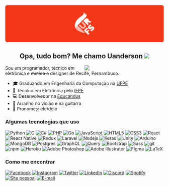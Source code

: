 <img src="https://raw.githubusercontent.com/uandersonricardo/uandersonricardo/83b1b60cba8db9a7199b1fb0b0c8d08101261705/resources/header.svg">
<h2 align='center'>Opa, tudo bom? Me chamo Uanderson <img src="https://media.giphy.com/media/hvRJCLFzcasrR4ia7z/giphy.gif" width="25px"></h2>

[<img align="right" width="50%" src="https://github-readme-stats.vercel.app/api?username=uandersonricardo&show_icons=true">](https://metrics.lecoq.io/uandersonricardo?template=classic)

Sou um programador, técnico em eletrônica e ~~metido a~~ designer de Recife, Pernambuco.

-   :mortar_board: Graduando em Engenharia da Computação na <a href="https://www.ufpe.br/">UFPE</a>
-   :electric_plug: Técnico em Eletrônica pelo <a href="https://www.ifpe.edu.br/">IFPE</a>
-   :computer: Desenvolvedor na <a href="http://www.educandus.com.br/">Educandus</a>
-   :guitar: Arranho no violão e na guitarra
-   :man: Pronomes: ele/dele

<h3>Algumas tecnologias que uso</h3>
<p>
  <img alt="Python" src="https://img.shields.io/badge/Python%20-%2314354C.svg?&style=flat-square&logo=python&logoColor=white"/>
  <img alt="C" src="https://img.shields.io/badge/C%20-%2300599C.svg?&style=flat-square&logo=c&logoColor=white"/>
  <img alt="C#" src="https://img.shields.io/badge/C%23%20-%23239120.svg?&style=flat-square&logo=c-sharp&logoColor=white"/>
  <img alt="PHP" src="https://img.shields.io/badge/PHP-%23777BB4.svg?&style=flat-square&logo=php&logoColor=white"/>
  <img alt="Go" src="https://img.shields.io/badge/Go-%2300ADD8.svg?&style=flat-square&logo=go&logoColor=white"/>
  <img alt="JavaScript" src="https://img.shields.io/badge/Javascript%20-%23323330.svg?&style=flat-square&logo=javascript&logoColor=%23F7DF1E"/>
  <img alt="HTML5" src="https://img.shields.io/badge/-HTML5-E34F26?style=flat-square&logo=html5&logoColor=white" />
  <img alt="CSS3" src="https://img.shields.io/badge/CSS3%20-%231572B6.svg?&style=flat-square&logo=css3&logoColor=white"/>
  <img alt="React" src="https://img.shields.io/badge/-React-45b8d8?style=flat-square&logo=react&logoColor=white" />
  <img alt="React Native" src="https://img.shields.io/badge/React_Native%20-%2320232a.svg?&style=flat-square&logo=react&logoColor=%2361DAFB"/>
  <img alt="Redux" src="https://img.shields.io/badge/-Redux-764ABC?style=flat-square&logo=redux&logoColor=white" />
  <img alt="Laravel" src="https://img.shields.io/badge/Laravel%20-%23FF2D20.svg?&style=flat-square&logo=laravel&logoColor=white"/>
  <img alt="Nodejs" src="https://img.shields.io/badge/-Nodejs-43853d?style=flat-square&logo=Node.js&logoColor=white" />
  <img alt="Keras" src="https://img.shields.io/badge/Keras%20-%23D00000.svg?&style=flat-square&logo=Keras&logoColor=white"/>
  <img alt="Unity" src="https://img.shields.io/badge/Unity%20-%23000000.svg?&style=flat-square&logo=unity&logoColor=white"/>
  <img alt="Arduino" src="https://img.shields.io/badge/-Arduino-00979D?style=flat-square&logo=Arduino&logoColor=white"/>
  <img alt="MongoDB" src="https://img.shields.io/badge/-MongoDB-13aa52?style=flat-square&logo=mongodb&logoColor=white" />
  <img alt="Postgres" src ="https://img.shields.io/badge/Postgres-%23316192.svg?&style=flat-square&logo=postgresql&logoColor=white"/>
  <img alt="GraphQL" src="https://img.shields.io/badge/-GraphQL-E10098?style=flat-square&logo=graphql&logoColor=white" />
  <img alt="jQuery" src="https://img.shields.io/badge/jQuery%20-%230769AD.svg?&style=flat-square&logo=jquery&logoColor=white"/>
  <img alt="Bootstrap" src="https://img.shields.io/badge/Bootstrap%20-%23563D7C.svg?&style=flat-square&logo=bootstrap&logoColor=white"/>
  <img alt="Sass" src="https://img.shields.io/badge/-Sass-CC6699?style=flat-square&logo=sass&logoColor=white" />
  <img alt="git" src="https://img.shields.io/badge/-Git-F05032?style=flat-square&logo=git&logoColor=white" />
  <img alt="npm" src="https://img.shields.io/badge/-NPM-CB3837?style=flat-square&logo=npm&logoColor=white" />
  <img alt="Heroku" src="https://img.shields.io/badge/-Heroku-430098?style=flat-square&logo=heroku&logoColor=white" />
  <img alt="Adobe Photoshop" src="https://img.shields.io/badge/Adobe%20Photoshop%20-%2331A8FF.svg?&style=flat-square&logo=adobe%20photoshop&logoColor=white"/>
  <img alt="Adobe Illustrator" src="https://img.shields.io/badge/Adobe%20Illustrator%20-%23FF9A00.svg?&style=flat-square&logo=adobe%20illustrator&logoColor=white"/>
  <img alt="Figma" src="https://img.shields.io/badge/Figma%20-%23F24E1E.svg?&style=flat-square&logo=figma&logoColor=white"/>
  <img alt="LaTeX" src="https://img.shields.io/badge/LaTeX%20-%23008080.svg?&style=flat-square&logo=latex&logoColor=white"/>
</p>

<h3>Como me encontrar</h3>
<p align="left">
  <a href="https://www.facebook.com/uandersonricardofs"><img alt="Facebook" title="Facebook" height="32" width="32" src="https://camo.githubusercontent.com/8f245234577766478eaf3ee72b0615e99bb9ef3eaa56e1c37f75692811181d5c/68747470733a2f2f6564656e742e6769746875622e696f2f537570657254696e7949636f6e732f696d616765732f7376672f66616365626f6f6b2e737667"></a>
  <a href="https://www.instagram.com/uandersonrfs/"><img alt="Instagram" title="Instagram" height="32" width="32" src="https://camo.githubusercontent.com/c9dacf0f25a1489fdbc6c0d2b41cda58b77fa210a13a886d6f99e027adfbd358/68747470733a2f2f6564656e742e6769746875622e696f2f537570657254696e7949636f6e732f696d616765732f7376672f696e7374616772616d2e737667"></a>
  <a href="https://twitter.com/uandersonrfs"><img alt="Twitter" title="Twitter" height="32" width="32" src="https://camo.githubusercontent.com/35b0b8bfbd8840f35607fb56ad0a139047fd5d6e09ceb060c5c6f0a5abd1044c/68747470733a2f2f6564656e742e6769746875622e696f2f537570657254696e7949636f6e732f696d616765732f7376672f747769747465722e737667"></a>
  <a href="https://www.linkedin.com/in/uandersonrfs/"><img alt="LinkedIn" title="LinkedIn" height="32" width="32" src="https://camo.githubusercontent.com/c8a9c5b414cd812ad6a97a46c29af67239ddaeae08c41724ff7d945fb4c047e5/68747470733a2f2f6564656e742e6769746875622e696f2f537570657254696e7949636f6e732f696d616765732f7376672f6c696e6b6564696e2e737667"></a>
  <a href="https://discord.com/users/199709865986359296"><img alt="Discord" title="Discord" height="32" width="32" src="https://camo.githubusercontent.com/79fcdc7c43f1a1d7c175827976ffee8177814a016fb1b9578ff70f1aef759578/68747470733a2f2f6564656e742e6769746875622e696f2f537570657254696e7949636f6e732f696d616765732f7376672f646973636f72642e737667"></a>
  <a href="https://open.spotify.com/user/22wsyp3dvae7c4ms5bdp2haqi?si=FfLKzVpQTk-k2TZr42AN4w"><img alt="Spotify" title="Spotify" height="32" width="32" src="https://camo.githubusercontent.com/15d4e1b8bf3ed25b7131cc93f248f86cc42deaf9e19fdb61aa1ba3b46e0400a5/68747470733a2f2f6564656e742e6769746875622e696f2f537570657254696e7949636f6e732f696d616765732f7376672f73706f746966792e737667"></a>
  <a href="https://cin.ufpe.br/~urfs/"><img alt="Site pessoal" title="Site pessoal" height="32" width="32" src="https://camo.githubusercontent.com/8c25ab07b62e602edf324911042fd70196a308013f736d404fb830e3a765c194/68747470733a2f2f6564656e742e6769746875622e696f2f537570657254696e7949636f6e732f696d616765732f7376672f73616d73756e675f696e7465726e65742e737667"></a>
  <a href="mailto:uandersonrfs@gmail.com"><img alt="E-mail" title="E-mail" height="32" width="32" src="https://camo.githubusercontent.com/4a3dd8d10a27c272fd04b2ce8ed1a130606f95ea6a76b5e19ce8b642faa18c27/68747470733a2f2f6564656e742e6769746875622e696f2f537570657254696e7949636f6e732f696d616765732f7376672f676d61696c2e737667"></a>
  
</p>
